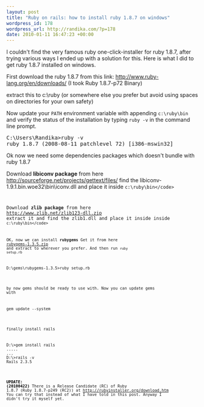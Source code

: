 ```yaml
--- 
layout: post
title: "Ruby on rails: how to install ruby 1.8.7 on windows"
wordpress_id: 178
wordpress_url: http://randika.com/?p=178
date: 2010-01-11 16:47:23 +00:00
---
```

I couldn't find the very famous ruby one-click-installer for ruby 1.8.7, after trying various ways I ended up with a solution for this. Here is what I did to get ruby 1.8.7 installed on windows.

First download the ruby 1.8.7 from this link: <a href="http://www.ruby-lang.org/en/downloads/">http://www.ruby-lang.org/en/downloads/</a> (I took Ruby 1.8.7-p72 Binary)

extract this to c:\ruby (or somewhere else you prefer but avoid using spaces on directories for your own safety)

Now update your <code>PATH</code> environment variable with appending <code>c:\ruby\bin</code> and verify the status of the installation by typing <code>ruby -v</code> in the command line prompt.
<pre class="console">C:\Users\Randika&gt;ruby -v
ruby 1.8.7 (2008-08-11 patchlevel 72) [i386-mswin32]</pre>
Ok now we need some dependencies  packages which doesn't bundle with ruby 1.8.7

Download <strong>libiconv package</strong> from here
<a href="http://www.ruby-lang.org/en/downloads/">http://sourceforge.net/projects/gettext/files/</a>
find the libiconv-1.9.1.bin.woe32\bin\iconv.dll and place it inside <code>c:\ruby\bin\</code>

Download <strong>zlib package</strong> from here
<a href="http://www.zlib.net/zlib123-dll.zip ">http://www.zlib.net/zlib123-dll.zip</a>
extract it and find the zlib1.dll and place it inside  inside <code>c:\ruby\bin\</code>

OK, now we can install <strong>rubygems</strong>
Get it from here <a href="http://rubyforge.org/frs/?group_id=126">rubygems-1.3.5.zip</a> and extract to wherever you prefer. And then run <code>ruby setup.rb</code>
<pre class="console">D:\gems\rubygems-1.3.5&gt;ruby setup.rb</pre>
by now gems should be ready to use with. Now you can update gems with
<pre class="console">gem update --system</pre>
finally install rails
<pre class="console">D:\&gt;gem install rails
.....
...
D:\&gt;rails -v
Rails 2.3.5</pre>
<span style="color: #000000;"><strong>UPDATE: (20100422)</strong></span>
There is a Release Candidate (RC) of Ruby 1.8.7 (Ruby 1.8.7-p249 (RC2)) at http://rubyinstaller.org/download.htm
You can try that instead of what I have told in this post. Anyway I didn't try it myself yet.
